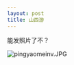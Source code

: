 ```yaml
---
layout: post
title: 山西游
---
```


能发照片了不？

![pingyaomeinv.JPG](http://www.rijiben.org/wp-content/blogs/6/uploads//pingyaomeinv.thumbnail.JPG)

